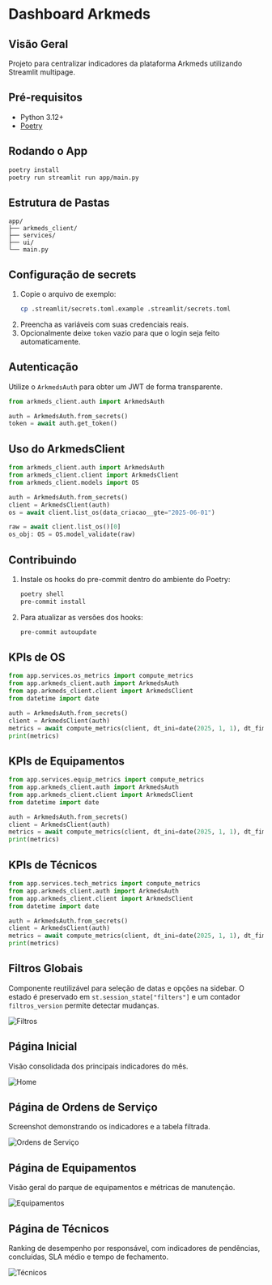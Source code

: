 # Dashboard Arkmeds

## Visão Geral
Projeto para centralizar indicadores da plataforma Arkmeds utilizando Streamlit multipage.

## Pré-requisitos
- Python 3.12+
- [Poetry](https://python-poetry.org/docs/#installation)

## Rodando o App
```bash
poetry install
poetry run streamlit run app/main.py
```

## Estrutura de Pastas
```
app/
├── arkmeds_client/
├── services/
├── ui/
└── main.py
```

## Configuração de secrets
1. Copie o arquivo de exemplo:
   ```bash
   cp .streamlit/secrets.toml.example .streamlit/secrets.toml
   ```
2. Preencha as variáveis com suas credenciais reais.
3. Opcionalmente deixe `token` vazio para que o login seja feito automaticamente.

## Autenticação
Utilize o `ArkmedsAuth` para obter um JWT de forma transparente.

```python
from arkmeds_client.auth import ArkmedsAuth

auth = ArkmedsAuth.from_secrets()
token = await auth.get_token()
```

## Uso do ArkmedsClient

```python
from arkmeds_client.auth import ArkmedsAuth
from arkmeds_client.client import ArkmedsClient
from arkmeds_client.models import OS

auth = ArkmedsAuth.from_secrets()
client = ArkmedsClient(auth)
os = await client.list_os(data_criacao__gte="2025-06-01")
```

```python
raw = await client.list_os()[0]
os_obj: OS = OS.model_validate(raw)
```

## Contribuindo
1. Instale os hooks do pre-commit dentro do ambiente do Poetry:
   ```bash
   poetry shell
   pre-commit install
   ```
2. Para atualizar as versões dos hooks:
   ```bash
   pre-commit autoupdate
   ```

## KPIs de OS

```python
from app.services.os_metrics import compute_metrics
from app.arkmeds_client.auth import ArkmedsAuth
from app.arkmeds_client.client import ArkmedsClient
from datetime import date

auth = ArkmedsAuth.from_secrets()
client = ArkmedsClient(auth)
metrics = await compute_metrics(client, dt_ini=date(2025, 1, 1), dt_fim=date(2025, 1, 31))
print(metrics)
```

## KPIs de Equipamentos

```python
from app.services.equip_metrics import compute_metrics
from app.arkmeds_client.auth import ArkmedsAuth
from app.arkmeds_client.client import ArkmedsClient
from datetime import date

auth = ArkmedsAuth.from_secrets()
client = ArkmedsClient(auth)
metrics = await compute_metrics(client, dt_ini=date(2025, 1, 1), dt_fim=date(2025, 1, 31))
print(metrics)
```

## KPIs de Técnicos

```python
from app.services.tech_metrics import compute_metrics
from app.arkmeds_client.auth import ArkmedsAuth
from app.arkmeds_client.client import ArkmedsClient
from datetime import date

auth = ArkmedsAuth.from_secrets()
client = ArkmedsClient(auth)
metrics = await compute_metrics(client, dt_ini=date(2025, 1, 1), dt_fim=date(2025, 1, 31))
print(metrics)
```

## Filtros Globais

Componente reutilizável para seleção de datas e opções na sidebar. O estado é
preservado em `st.session_state["filters"]` e um contador `filtros_version`
permite detectar mudanças.

![Filtros](docs/filtros.gif)

## Página Inicial

Visão consolidada dos principais indicadores do mês.

![Home](docs/home_page.png)

## Página de Ordens de Serviço

Screenshot demonstrando os indicadores e a tabela filtrada.

![Ordens de Serviço](docs/os_page.png)

## Página de Equipamentos

Visão geral do parque de equipamentos e métricas de manutenção.

![Equipamentos](docs/equip_page.png)

## Página de Técnicos

Ranking de desempenho por responsável, com indicadores de pendências,
concluídas, SLA médio e tempo de fechamento.

![Técnicos](docs/tech_page.png)
